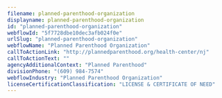 ```yaml
---
filename: planned-parenthood-organization
displayname: planned-parenthood-organization
id: "planned-parenthood-organization"
webflowId: "5f7728dbe10dec3afb024f0e"
urlSlug: "planned-parenthood-organization"
webflowName: "Planned Parenthood Organization"
callToActionLink: "http://plannedparenthood.org/health-center/nj"
callToActionText: ""
agencyAdditionalContext: "Planned Parenthood"
divisionPhone: "(609) 984-7574"
webflowIndustry: "Planned Parenthood Organization"
licenseCertificationClassification: "LICENSE & CERTIFICATE OF NEED"
---
```

